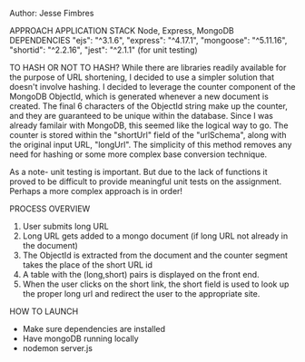 Author: Jesse Fimbres

APPROACH
APPLICATION STACK
Node, Express, MongoDB
DEPENDENCIES
"ejs": "^3.1.6",
"express": "^4.17.1",
"mongoose": "^5.11.16",
"shortid": "^2.2.16",
"jest": "^2.1.1" (for unit testing)

TO HASH OR NOT TO HASH?
While there are libraries readily available for the purpose of URL shortening, 
I decided to use a simpler solution that doesn't involve hashing. I decided to leverage the counter component of the MongoDB ObjectId, which is generated whenever a new document is created. The final 6 characters of the ObjectId string make up the counter, and they are guaranteed to be unique within the database. Since I was already familair with MongoDB, this seemed like the logical way to go. The counter is stored within the "shortUrl" field of the "urlSchema", along with the original input URL, "longUrl". The simplicity of this method removes any need for hashing or some more complex base conversion technique.

As a note- unit testing is important. But due to the lack of functions it proved to be difficult to provide meaningful unit tests on the assignment. Perhaps a more complex approach is in order! 

PROCESS OVERVIEW
1) User submits long URL
2) Long URL gets added to a mongo document (if long URL not already in the document)
3) The ObjectId is extracted from the document and the counter segment takes the place of the short URL id
4) A table with the (long,short) pairs is displayed on the front end.
5) When the user clicks on the short link, the short field is used to look up the proper long url and redirect the user to the appropriate site.

HOW TO LAUNCH
* Make sure dependencies are installed
* Have mongoDB running locally
* nodemon server.js